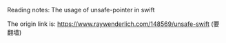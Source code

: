 Reading notes: The usage of unsafe-pointer in swift

The origin link is:
https://www.raywenderlich.com/148569/unsafe-swift
(要翻墙)
